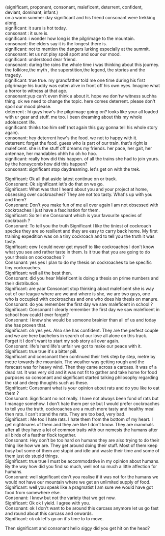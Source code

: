 (significant, proponent, consonant, maleficent, deterrent, confident, deviant, dominant, infant.) \
on a warm summer day significant and his friend consonant were trekking along. \
significant: it sure is hot today.\
consonant : it sure is.\
significant: i wonder how long is the pilgrimage to the mountain.\
consonant: the elders say  it is the longest there is.\
significant: not to mention the dangers lurking especially at the summit.\
consonant: let us not play spoil sport and sour our mood. \
significant: understood dear friend.\
consonant: during the rains the whole time i was thinking about this journey. 
the folklore,the myth , the superstition,the legend, the stories and the tragedy.\
significant: true true.
my grandfather told me one time during his first pilgrimage his buddy was eaten alive in front off his own eyes. 
Imagine what a horror to witness at that age.\
consonant:yup can't even think a about it.
hope we don'tw witness suchha thing.
ok we need to change the topic.
here comes deterrent.
please don't spoil our mood please. \
deterrent : hi guys how's the pilgrimage going on?
looks like your all loaded with ur gear and stuff.
me too.
i been dreaming about this my whole adolescent life.\
significant: thinks too him self (not again this guy gonna tell his whole story again).\
consonant: hey deterrent how's the food.
we not to happy with it.\
deterrent: forget the food.
guess who is part of our train.
that's right is maleficent.
she is the stuff off dreams my friends.
her pace, her gait, her  antennae, her mandables ohhh ho oh ho hoo.\
significant: really how did this happen.
of all the trains she had to join yours.
by the honeycomb how did this happen?\
consonant: significant stop daydreaming.
let's get on with the trek.

Significant: Ok all that aside latest continue on or track.\
Consonant: Ok significant let's do that on we go.\
Significant: What was that I heard about you and your project at home, obsessing over cockroaches? 
They are not too tasty. 
What's up with you and them? \
Consonant: Don't you make fun of me all over again I am not obsessed with cockroaches I just have a fascination for them.\
Significant:  So tell me Consonant which is your favourite species of cockroach ? \
Consonant: To tell you the truth Significant I like the tiniest of cockroach species they are so resilient and they are easy to carry back home. 
My first training expedition was on a tiny cockroach and to tell you the truth it was tasty.\
Significant: eew I could never get myself to like cockroaches I don't know what you see and  rather taste in them.
Is it true that you are going to do your thesis on cockroaches ? \
Consonant: yes yes I plan to do my thesis on cockroaches to be specific tiny cockroaches. \
Significant: well all the best then. \
Consonant: did you hear Maleficent is doing a thesis on prime numbers and their distribution. \
Significant: are yaar Consonant stop thinking about maleficent she is way out of our league where are we and where is she, we are two guys, one who is occupied with cockroaches and one who does his thesis on manure. \
Consonant: do you remember the first day we saw maleficent in school ? \
Significant:  Consonant I clearly remember the first day we saw maleficent in school how could I ever forget? \
Consonant:  I knew she would be someone brainier than all of us and today she has proven that. \
Significant: oh yes yes. 
Also she has confident.
They are the perfect couple and we are here bachelors in search of our love all alone on this track. 
Forget it I don't want to start my sob story all over again. \
Consonant: life's hard life's unfair we got to make our peace with it. \
Significant: true true it's a bitter pill. \
Significant and consonant then continued their trek step by step, metre by metre towards the mountain.
The weather was getting rough and the forecast was for heavy wind.
Then they came across a carcass.
It was of a dead rat. 
It was very old and it was not fit to gather and take home for food purposes so consonant and significant started talking philosophy regarding the rat and deep thoughts such as these.\
Significant: Consonant what is your opinion about rats and do you like to eat them ? \
Consonant:  Significant no not really. 
I have not always been fond of rats but I manage somehow. 
I don't hate them per se but I would prefer cockroaches to tell you the truth, cockroaches are a much more tasty and healthy meal then rats. 
I can't stand the rats. 
They are too bad, very bad. \
Significant : Me too I hate rats.
I hate them from the bottom of my heart.
I get nightmares of them and they are like I don't know. 
They are mammals after all they have a lot of common traits with our nemesis the humans after all birds of a feather flock together. \
Consonant: Hey don't be too hard on humans they are also trying to do their thing like how we are.
They get around doing their stuff.
Most of them keep busy but some of them are stupid and idle and waste their time and some of them just do stupid things. \
Significant: true true I must be accommodative in my opinion about humans.
By the way how did you find so much, well not so much a little affection for humans. \
Consonant: well significant don't you realise if it was not for the humans we would not have our mountain where we get an unlimited supply of food. \
Significant: well you speak like a pragmatist I am sure we would have got food from somewhere else. \
Consonant: I know but not the variety that we get now. \
Significant: Ok ok I yield. I agree with you. \
Consonant: ok I don't want to be around this carcass anymore let us go fast and round about this carcass and onwards. \
Significant: ok ok let's go on it's time to to move.


Then significant and consonant 
hello siggy did you get hit on the head?



